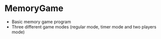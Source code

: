 # MemoryGame
* Basic memory game program
* Three different game modes (regular mode, timer mode and two players mode)
